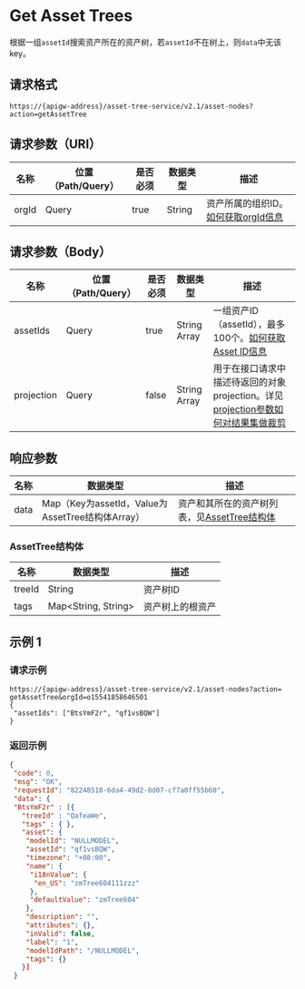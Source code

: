 # Get Asset Trees

根据一组`assetId`搜索资产所在的资产树，若`assetId`不在树上，则`data`中无该key。

## 请求格式

```
https://{apigw-address}/asset-tree-service/v2.1/asset-nodes?action=getAssetTree
```

## 请求参数（URI）

| 名称          | 位置（Path/Query） | 是否必须 | 数据类型 | 描述      |
|---------------|------------------|----------|-----------|--------------|
| orgId         | Query            | true     | String    | 资产所属的组织ID。[如何获取orgId信息](/docs/api/zh_CN/latest/api_faqs#id-orgid-orgid)                |

## 请求参数（Body）

| 名称          | 位置（Path/Query） | 是否必须 | 数据类型 | 描述      |
|---------------|------------------|----------|-----------|--------------|
| assetIds         | Query            | true     | String Array   | 一组资产ID （assetId），最多100个。[如何获取Asset ID信息](/docs/api/zh_CN/latest/api_faqs.html#asset-id-assetid-assetid)   |
| projection         | Query            | false    | String Array   | 用于在接口请求中描述待返回的对象projection。详见[projection参数如何对结果集做裁剪](/docs/api/zh_CN/latest/api_faqs.html#projection) |


## 响应参数

| 名称| 数据类型 | 描述         |
|-------------|-----------------------------------|-----------------------------|
| data| Map（Key为assetId，Value为AssetTree结构体Array）   | 资产和其所在的资产树列表，见[AssetTree结构体](/docs/api/zh_CN/latest/asset_tree/get_asset_trees.html#id3) |


### AssetTree结构体

| 名称  |  数据类型      | 描述               |
|-------|-------|---------------------------|
| treeId  |  String | 资产树ID |
|tags|Map<String, String>|资产树上的根资产|



## 示例 1

### 请求示例

```
https://{apigw-address}/asset-tree-service/v2.1/asset-nodes?action= getAssetTree&orgId=o15541858646501
{
 "assetIds": ["BtsYmF2r", "qf1vsBQW"]
}
```

### 返回示例

```json
{ 
 "code": 0, 
 "msg": "OK", 
 "requestId": "82248518-6da4-49d2-8d07-cf7a0ff55b60", 
 "data": { 
 "BtsYmF2r" : [{ 
   "treeId" : "QafeaWe", 
   "tags" : { }, 
   "asset": { 
    "modelId": "NULLMODEL", 
    "assetId": "qf1vsBQW", 
    "timezone": "+08:00", 
    "name": { 
     "i18nValue": { 
      "en_US": "zmTree604111zzz" 
     }, 
     "defaultValue": "zmTree604" 
    }, 
    "description": "", 
    "attributes": {}, 
    "inValid": false, 
    "label": "1", 
    "modelIdPath": "/NULLMODEL", 
    "tags": {}  
   }]
 }
```

